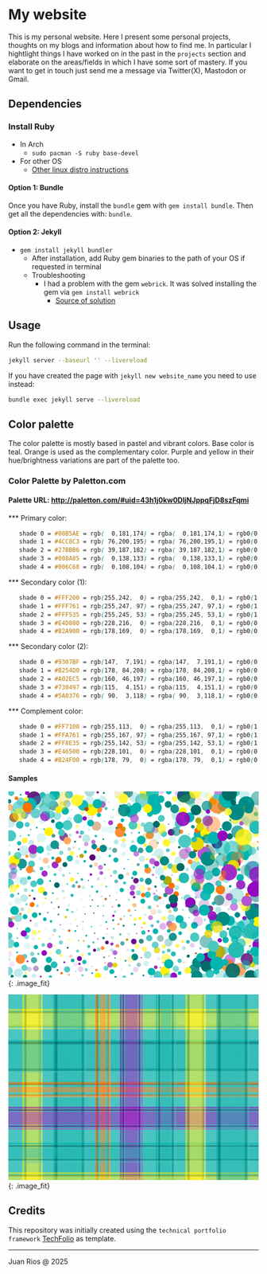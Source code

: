 # My website

This is my personal website. Here I present some personal projects, thoughts on my blogs and information about how to find me. In particular I hightlight things I have worked on in the past in the `projects` section and elaborate on the areas/fields in which I have some sort of mastery.
If you want to get in touch just send me a message via Twitter(X), Mastodon or Gmail.

## Dependencies

### Install Ruby

- In Arch
  - `sudo pacman -S ruby base-devel`
- For other OS
  - [Other linux distro instructions](https://jekyllrb.com/docs/installation/other-linux/)

#### Option 1: Bundle

Once you have Ruby, install the `bundle` gem with `gem install bundle`. Then get all the dependencies with: `bundle`.

#### Option 2: Jekyll

- `gem install jekyll bundler`
  - After installation, add Ruby gem binaries to the path of your OS if requested in terminal
  - Troubleshooting
    - I had a problem with the gem `webrick`. It was solved installing the gem via `gem install webrick`
      - [Source of solution](https://programmerah.com/solved-jekyll-install-error-cannot-load-such-file-webrick-loaderror-39104/)

## Usage

Run the following command in the terminal:

```bash
jekyll server --baseurl '' --livereload
```

If you have created the page with `jekyll new website_name` you need to use instead:

```bash
bundle exec jekyll serve --livereload
```

## Color palette

The color palette is mostly based in pastel and vibrant colors. Base color is teal. Orange is used as the complementary color. Purple and yellow in their hue/brightness variations are part of the palette too.

### Color Palette by Paletton.com

#### Palette URL: http://paletton.com/#uid=43h1j0kw0DljNJppqFjD8szFqmi

\*\*\* Primary color:

```CSS
   shade 0 = #00B5AE = rgb(  0,181,174) = rgba(  0,181,174,1) = rgb0(0,0.71,0.682)
   shade 1 = #4CC8C3 = rgb( 76,200,195) = rgba( 76,200,195,1) = rgb0(0.298,0.784,0.765)
   shade 2 = #27BBB6 = rgb( 39,187,182) = rgba( 39,187,182,1) = rgb0(0.153,0.733,0.714)
   shade 3 = #008A85 = rgb(  0,138,133) = rgba(  0,138,133,1) = rgb0(0,0.541,0.522)
   shade 4 = #006C68 = rgb(  0,108,104) = rgba(  0,108,104,1) = rgb0(0,0.424,0.408)
```

\*\*\* Secondary color (1):

```CSS
   shade 0 = #FFF200 = rgb(255,242,  0) = rgba(255,242,  0,1) = rgb0(1,0.949,0)
   shade 1 = #FFF761 = rgb(255,247, 97) = rgba(255,247, 97,1) = rgb0(1,0.969,0.38)
   shade 2 = #FFF535 = rgb(255,245, 53) = rgba(255,245, 53,1) = rgb0(1,0.961,0.208)
   shade 3 = #E4D800 = rgb(228,216,  0) = rgba(228,216,  0,1) = rgb0(0.894,0.847,0)
   shade 4 = #B2A900 = rgb(178,169,  0) = rgba(178,169,  0,1) = rgb0(0.698,0.663,0)
```

\*\*\* Secondary color (2):

```CSS
   shade 0 = #9307BF = rgb(147,  7,191) = rgba(147,  7,191,1) = rgb0(0.576,0.027,0.749)
   shade 1 = #B254D0 = rgb(178, 84,208) = rgba(178, 84,208,1) = rgb0(0.698,0.329,0.816)
   shade 2 = #A02EC5 = rgb(160, 46,197) = rgba(160, 46,197,1) = rgb0(0.627,0.18,0.773)
   shade 3 = #730497 = rgb(115,  4,151) = rgba(115,  4,151,1) = rgb0(0.451,0.016,0.592)
   shade 4 = #5A0376 = rgb( 90,  3,118) = rgba( 90,  3,118,1) = rgb0(0.353,0.012,0.463)
```

\*\*\* Complement color:

```CSS
   shade 0 = #FF7100 = rgb(255,113,  0) = rgba(255,113,  0,1) = rgb0(1,0.443,0)
   shade 1 = #FFA761 = rgb(255,167, 97) = rgba(255,167, 97,1) = rgb0(1,0.655,0.38)
   shade 2 = #FF8E35 = rgb(255,142, 53) = rgba(255,142, 53,1) = rgb0(1,0.557,0.208)
   shade 3 = #E46500 = rgb(228,101,  0) = rgba(228,101,  0,1) = rgb0(0.894,0.396,0)
   shade 4 = #B24F00 = rgb(178, 79,  0) = rgba(178, 79,  0,1) = rgb0(0.698,0.31,0)
```

#### Samples

![Color palette: circles shapes](./images/palette-circles.png){: .image_fit}

![Color palette: fabric](./images/palette-fabric.png){: .image_fit}

## Credits

This repository was initially created using the `technical portfolio framework` [TechFolio](http://techfolios.github.io) as template.

---

Juan Rios @ 2025
